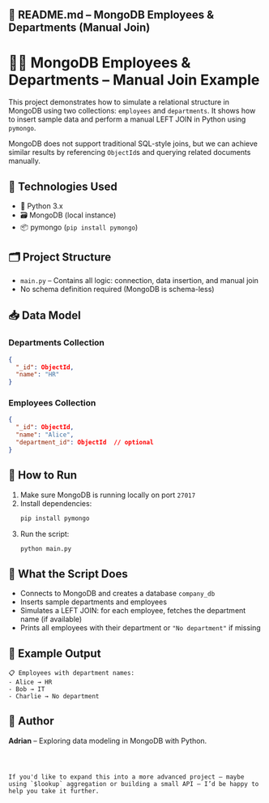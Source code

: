 ## 📘 README.md – MongoDB Employees & Departments (Manual Join)


# 🧑‍💼 MongoDB Employees & Departments – Manual Join Example

This project demonstrates how to simulate a relational structure in MongoDB using two collections: `employees` and `departments`. It shows how to insert sample data and perform a manual LEFT JOIN in Python using `pymongo`.

MongoDB does not support traditional SQL-style joins, but we can achieve similar results by referencing `ObjectId`s and querying related documents manually.

## 🔧 Technologies Used

- 🐍 Python 3.x  
- 🗃️ MongoDB (local instance)  
- 📦 pymongo (`pip install pymongo`)

## 🗂️ Project Structure

- `main.py` – Contains all logic: connection, data insertion, and manual join
- No schema definition required (MongoDB is schema-less)

## 📥 Data Model

### Departments Collection
```json
{
  "_id": ObjectId,
  "name": "HR"
}
```

### Employees Collection
```json
{
  "_id": ObjectId,
  "name": "Alice",
  "department_id": ObjectId  // optional
}
```

## 🚀 How to Run

1. Make sure MongoDB is running locally on port `27017`
2. Install dependencies:
   ```bash
   pip install pymongo
   ```
3. Run the script:
   ```bash
   python main.py
   ```

## 📌 What the Script Does

- Connects to MongoDB and creates a database `company_db`
- Inserts sample departments and employees
- Simulates a LEFT JOIN: for each employee, fetches the department name (if available)
- Prints all employees with their department or `"No department"` if missing

## 🧠 Example Output

```
📋 Employees with department names:
- Alice → HR
- Bob → IT
- Charlie → No department
```

## 📝 Author

**Adrian** – Exploring data modeling in MongoDB with Python.
```



If you'd like to expand this into a more advanced project — maybe using `$lookup` aggregation or building a small API — I’d be happy to help you take it further.
